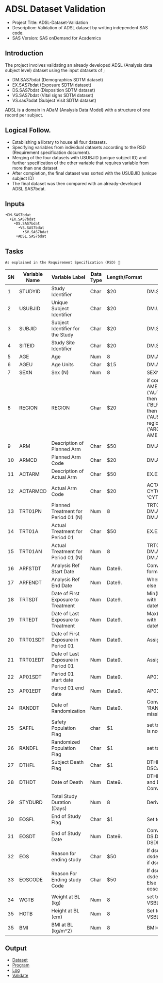 # ADSL Dataset Validation
- Project Title: 	ADSL-Dataset-Validation
- Description: 		Validation of ADSL dataset by writing independent SAS code.
- SAS Version:		SAS onDemand for Academics
## Introduction 
The project involves validating an already developed ADSL (Analysis data subject level) dataset using the input datasets of ; 
- DM.SAS7bdat (Demographics SDTM dataset)
- EX.SAS7bdat (Exposure SDTM dataset)
- DS.SAS7bdat (Disposition SDTM dataset)
- VS.SAS7bdat (Vital signs SDTM dataset)
- VS.sas7bdat (Subject Visit SDTM dataset)

ADSL  is a domain in ADaM (Analysis Data Model) with a structure of one record per subject.

## Logical Follow.
- Establishing a library to house all four datasets. 
- Specifying variables from individual datasets according to the RSD (Requirement specification document). 
- Merging of the four datasets with USUBJID (unique subject ID)  and further specification of the other variable that requires variable from more than one dataset.
- After completion, the final dataset was sorted with the USUBJID (unique subject ID) 
- The final dataset was then compared with an already-developed ADSL.SAS7bdat.
## Inputs
    •DM.SAS7bdat
      •EX.SAS7bdat
        •DS.SAS7bdat
          •VS.SAS7bdat
            •SV.SAS7bdat
	     •ADSL.SAS7bdat
	     


## Tasks
	As explained in the Requirement Specification (RSD) 🔽

|SN|Variable Name 	|Variable Label |Data Type|Length/Format 	|Algorithm|
|---|---------------|---------------|---------|---------------|---------|
|1|STUDYID|Study Identifier|Char|$20|DM.STUDYID|
|2|USUBJID |Unique Subject Identifier| Char|$20|DM.USUBJID|
|3|SUBJID  |Subject Identifier for the Study|Char|$20|DM.SUBJID|
|4|SITEID  |Study Site Identifier|Char|$20|DM.SITEID|
|5|AGE  |Age|Num|8|DM.AGE|
|6|AGEU  |Age Units|Char|$15|DM.AGE|
|7|SEXN |Sex (N) |Num |8 |SEXN=1 when SEX='M'; else 2 when SEX='F'|
|8|REGION| REGION| Char| $20 | if country in('CAN','USA') then region='NORTH AMERICA' else if country in ('AUT','BEL','DNK','ITA','NLD','NOR','SWE','FRA','ISR') then region='WESTERN EUROPE' else if country in ('BLR','BGR','HUN','POL','ROU','RUS','SVK','UKR','TUR') then region='EASTERN EUROPE'; else if country in ('AUS','CHN','HKG','IND','MYS','SGP','TWN','THA') then region='ASIA';  else if country in ('ARG','CHL','COL','MEX','PER') then region='LATIN AMERICA';|
|9|ARM |Description of Planned Arm |Char |$50| DM.ARM |
|10|ARMCD |Planned Arm Code |Char| $20 |DM.ARMCD|
|11|ACTARM| Description of Actual Arm| Char |$50 |EX.EXTRT |
|12|ACTARMCD| Actual Arm Code |Char| $20| ACTARMCD='PLAC' When EX.EXTRT='Placebo';  else' CYT00110' when EX.EXTRT='CYT001 10 MG '; else 'CYT0013 ' when EX.EXTRT='CYT001 3 MG ';|
|13|TRT01PN |Planned Treatment for Period 01 (N) |Num |8|TRT01PN=1 when DM.ARM='Placebo '; else 2 when	DM.ARM='CYT001 3 MG'; else 3 when	DM.ARM='CYT001 10 MG';|
|14|TRT01A |Actual Treatment for Period 01 |Char |$50| EX.EXTRT |
|15|TRT01AN |Actual Treatment for Period 01 (N)| Num| 8|TRT01AN=1 when DM.ARM='Placebo '; else 2 when DM.ARM='CYT001 10 MG'; else 3 when DM.ARM='CYT001 3 MG' |
|16|ARFSTDT |Analysis Ref Start Date |Num| Date9.|Converting DM.RFSTDTC from character ISO8601 format to numeric date9 format. |
|17|ARFENDT| Analysis Ref End Date| Num |Date9.|When DM.RFENDTC is not missing then DM.RFENDTC; else DS.DSSTDTC when DS.DSSCAT='END OF STUDY '|
|18|TRTSDT| Date of First Exposure to Treatment |Num |Date9.|Min(EXSTDTC) or For each subject select the EX record with the First. EXSTDTC. Convert EX.EXSTDTC SAS date9 format|
|19|TRTEDT |Date of Last Exposure to Treatment |Num |Date9.|Max(EXENDTC) or For each subject select the EX record with the Last. EXENDTC. Convert EX.EXENDTC SAS date9 format.| 
|20|TRT01SDT |Date of First Exposure in Period 01| Num |Date9.| Assign TRTSDT|
|21|TRT01EDT |Date of Last Exposure in Period 01 |Num |Date9.| Assign TRTEDT|
|22|AP01SDT |Period 01 start date |Num |Date9.| AP01SDT= min(sv.svstdtc) |
|23|AP01EDT |Period 01 end date| Num| Date9.| AP01SDT=TRT01EDT+28 days |
|24|RANDDT |Date of Randomization |Num |Date9. |Convert DSSTDTC to SAS date9 when DS.DSDECOD is 'RANDOMIZED' and DSSCAT is 'RANDOMIZATION'; else missing; |
|25|SAFFL |Safety Population Flag |char| $1| set to 'Y' when RANDDT is not missing and EX.EXSTDTC is not missing |
|26|RANDFL |Randomized Population Flag |Char |$1| set to 'Y' when RANDDT is not missing;|
|27|DTHFL| Subject Death Flag |Char| $1|DTHFL='Y ' when DS.DSDECOD="DEATH " and DSCAT="DISPOSITION EVENT "|
|28|DTHDT |Date of Death |Num| Date9.|DTHDT =DS. DSSTDTC when DS.DSDECOD="DEATH " and DSCAT="DISPOSITION EVENT "; else missing; Convert to SAS date9 format|
|29|STYDURD |Total Study Duration (Days) |Num |8 |Derived as ARFENDT-ARFSTDT+1 |
|30|EOSFL| End of Study Flag |Char| $1 |Set to 'Y' When DS.DSSCAT = 'END OF STUDY'; else 'N' |
|31|EOSDT |End of Study Date| Num |Date9.|Convert DS.DSSTDTC to SAS date9 format when DS.DSSCAT = 'END OF STUDY' and DSDECOD="DISPOSITION EVENT "; |
|32|EOS |Reason for ending study| Char| $50 |If dscat eq ‘DISPOSITION EVENT’ and dsdecod=”COMPLETED” then eos=’COMPLETED” Else if dscat eq ‘DISPOSITION EVENT’ then eos=dsterm|
|33|EOSCODE| Reason For Ending study Code |Char| $50|If dscat eq ‘DISPOSITION EVENT’ and dsdecod=”COMPLETED” then eoscode=’COMPLETED” Else if dscat eq ‘DISPOSITION EVENT’ then eoscode=DSDECOD|
|34|WGTB |Weight at BL (kg) |Num |8 |set to VS.VSSTRESN when VS.VSTESTCD=Weight and VSBLFL=Y|
|35|HGTB |Height at BL (cm) |Num| 8 |Set to VS.VSSTRESN when VS. VSTESTCD=Height and VSBLFL=Y|	
|35|BMI| BMI at BL (kg/m^2) |Num| 8 |BMI=(WEIGHT*703)/(HEIGHT**2) |

## Output
- [Dataset](https://github.com/theadewole/ADSL-Dataset-Validation/blob/main/qc_adsl.sas7bdat)
- [Program](https://github.com/theadewole/ADSL-Dataset-Validation/blob/main/QC_ADSL%20(1).sas)
- [Log](https://github.com/theadewole/ADSL-Dataset-Validation/blob/main/QC_adsl_Log.Log)
- [Validate](https://github.com/theadewole/ADSL-Dataset-Validation/blob/main/Validate)

